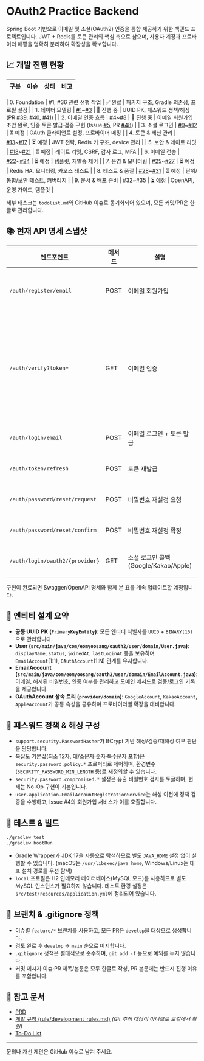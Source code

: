 # OAuth2 Practice Backend

Spring Boot 기반으로 이메일 및 소셜(OAuth2) 인증을 통합 제공하기 위한 백엔드 프로젝트입니다. JWT + Redis를 토큰 관리의 핵심 축으로 삼으며, 사용자 계정과 프로바이더 매핑을 명확히 분리하여 확장성을 확보합니다.

## 📈 개발 진행 현황
| 구분 | 이슈 | 상태 | 비고 |
| --- | --- | --- | --- |

| 0. Foundation | #1, #36 관련 선행 작업 | ✅ 완료 | 패키지 구조, Gradle 의존성, 프로필 설정 |
| 1. 데이터 모델링 | [#1](https://github.com/EomYoosang/oauth2-practice-opencode/issues/1)~[#3](https://github.com/EomYoosang/oauth2-practice-opencode/issues/3) | 🚧 진행 중 | UUID PK, 패스워드 정책/해싱 (PR [#39](https://github.com/EomYoosang/oauth2-practice-opencode/pull/39), [#40](https://github.com/EomYoosang/oauth2-practice-opencode/pull/40), [#41](https://github.com/EomYoosang/oauth2-practice-opencode/pull/41)) |
| 2. 이메일 인증 흐름 | [#4](https://github.com/EomYoosang/oauth2-practice-opencode/issues/4)~[#8](https://github.com/EomYoosang/oauth2-practice-opencode/issues/8) | 🚧 진행 중 | 이메일 회원가입 초안 완료, 인증 토큰 발급·검증 구현 (Issue [#5](https://github.com/EomYoosang/oauth2-practice-opencode/issues/5), PR [#48](https://github.com/EomYoosang/oauth2-practice-opencode/pull/48)) |
| 3. 소셜 로그인 | [#9](https://github.com/EomYoosang/oauth2-practice-opencode/issues/9)~[#12](https://github.com/EomYoosang/oauth2-practice-opencode/issues/12) | ⏳ 예정 | OAuth 클라이언트 설정, 프로바이더 매핑 |
| 4. 토큰 & 세션 관리 | [#13](https://github.com/EomYoosang/oauth2-practice-opencode/issues/13)~[#17](https://github.com/EomYoosang/oauth2-practice-opencode/issues/17) | ⏳ 예정 | JWT 전략, Redis 키 구조, device 관리 |
| 5. 보안 & 레이트 리밋 | [#18](https://github.com/EomYoosang/oauth2-practice-opencode/issues/18)~[#21](https://github.com/EomYoosang/oauth2-practice-opencode/issues/21) | ⏳ 예정 | 레이트 리밋, CSRF, 감사 로그, MFA |
| 6. 이메일 전송 | [#22](https://github.com/EomYoosang/oauth2-practice-opencode/issues/22)~[#24](https://github.com/EomYoosang/oauth2-practice-opencode/issues/24) | ⏳ 예정 | 템플릿, 재발송 제어 |
| 7. 운영 & 모니터링 | [#25](https://github.com/EomYoosang/oauth2-practice-opencode/issues/25)~[#27](https://github.com/EomYoosang/oauth2-practice-opencode/issues/27) | ⏳ 예정 | Redis HA, 모니터링, 카오스 테스트 |
| 8. 테스트 & 품질 | [#28](https://github.com/EomYoosang/oauth2-practice-opencode/issues/28)~[#31](https://github.com/EomYoosang/oauth2-practice-opencode/issues/31) | ⏳ 예정 | 단위/통합/보안 테스트, 커버리지 |
| 9. 문서 & 배포 준비 | [#32](https://github.com/EomYoosang/oauth2-practice-opencode/issues/32)~[#35](https://github.com/EomYoosang/oauth2-practice-opencode/issues/35) | ⏳ 예정 | OpenAPI, 운영 가이드, 템플릿 |

세부 태스크는 `todolist.md`와 GitHub 이슈로 동기화되어 있으며, 모든 커밋/PR은 한글로 관리합니다.

## 📚 현재 API 명세 스냅샷

| 엔드포인트 | 메서드 | 설명 | 상태 |
| --- | --- | --- | --- |
| `/auth/register/email` | POST | 이메일 회원가입 | ✅ 구현 (초안) |
| `/auth/verify?token=` | GET | 이메일 인증 | ✅ 구현 (토큰 소모 + 상태 갱신) |
| `/auth/login/email` | POST | 이메일 로그인 + 토큰 발급 | ⏳ 예정 |
| `/auth/token/refresh` | POST | 토큰 재발급 | ⏳ 예정 |
| `/auth/password/reset/request` | POST | 비밀번호 재설정 요청 | ⏳ 예정 |
| `/auth/password/reset/confirm` | POST | 비밀번호 재설정 확정 | ⏳ 예정 |
| `/auth/login/oauth2/{provider}` | GET | 소셜 로그인 콜백 (Google/Kakao/Apple) | ⏳ 예정 |

구현이 완료되면 Swagger/OpenAPI 명세와 함께 본 표를 계속 업데이트할 예정입니다.

## 🧱 엔티티 설계 요약
- **공통 UUID PK (`PrimaryKeyEntity`)**: 모든 엔티티 식별자를 `UUID` + `BINARY(16)`으로 관리합니다.
- **User (`src/main/java/com/eomyoosang/oauth2/user/domain/User.java`)**: `displayName`, `status`, `joinedAt`, `lastLoginAt` 등을 보유하며 `EmailAccount`(1:1), `OAuthAccount`(1:N) 관계를 유지합니다.
- **EmailAccount (`src/main/java/com/eomyoosang/oauth2/user/domain/EmailAccount.java`)**: 이메일, 해시된 비밀번호, 인증 여부를 관리하고 도메인 메서드로 검증/로그인 기록을 제공합니다.
- **OAuthAccount 상속 트리 (`provider/domain`)**: `GoogleAccount`, `KakaoAccount`, `AppleAccount`가 공통 속성을 공유하며 프로바이더별 확장을 대비합니다.

## 🔐 패스워드 정책 & 해싱 구성
- `support.security.PasswordHasher`가 BCrypt 기반 해싱/검증/재해싱 여부 판단을 담당합니다.
- 복잡도 기본값(최소 12자, 대/소문자·숫자·특수문자 포함)은 `security.password.policy.*` 프로퍼티로 제어하며, 환경변수(`SECURITY_PASSWORD_MIN_LENGTH` 등)로 재정의할 수 있습니다.
- `security.password.compromised.*` 설정은 유출 비밀번호 검사를 토글하며, 현재는 No-Op 구현이 기본입니다.
- `user.application.EmailAccountRegistrationService`는 해싱 이전에 정책 검증을 수행하고, Issue #4의 회원가입 서비스가 이를 호출합니다.

## 🧪 테스트 & 빌드
```bash
./gradlew test
./gradlew bootRun
```
- Gradle Wrapper가 JDK 17을 자동으로 탐색하므로 별도 `JAVA_HOME` 설정 없이 실행할 수 있습니다. (macOS는 `/usr/libexec/java_home`, Windows/Linux는 대표 설치 경로를 우선 탐색)
- `local` 프로필은 H2 인메모리 데이터베이스(MySQL 모드)를 사용하므로 별도 MySQL 인스턴스가 필요하지 않습니다. 테스트 환경 설정은 `src/test/resources/application.yml`에 정리되어 있습니다.

## 🔀 브랜치 & .gitignore 정책
- 이슈별 `feature/*` 브랜치를 사용하고, 모든 PR은 `develop`을 대상으로 생성합니다.
- 검토 완료 후 `develop` → `main` 순으로 머지합니다.
- `.gitignore` 정책은 절대적으로 준수하며, `git add -f` 등으로 예외를 두지 않습니다.
- 커밋 메시지·이슈·PR 제목/본문은 모두 한글로 작성, PR 본문에는 반드시 진행 이유를 포함합니다.

## 📄 참고 문서
- [PRD](prd.md)
- [개발 규칙 (rule/development_rules.md)](rule/development_rules.md) *(Git 추적 대상이 아니므로 로컬에서 확인)*
- [To-Do List](todolist.md)

---
문의나 개선 제안은 GitHub 이슈로 남겨 주세요.
